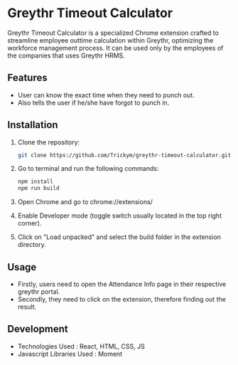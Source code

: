 # Greythr Timeout Calculator

Greythr Timeout Calculator is a specialized Chrome extension crafted to streamline employee outtime calculation within Greythr, optimizing the workforce management process. It can be used only by the employees of the companies that uses Greythr HRMS.

## Features

- User can know the exact time when they need to punch out.
- Also tells the user if he/she have forgot to punch in.

## Installation

1. Clone the repository:
   ```bash
   git clone https://github.com/Trickym/greythr-timeout-calculator.git
   ```
2. Go to terminal and run the following commands:

   ```bash
   npm install
   npm run build
   ```

3. Open Chrome and go to chrome://extensions/

4. Enable Developer mode (toggle switch usually located in the top right corner).

5. Click on "Load unpacked" and select the build folder in the extension directory.

## Usage

- Firstly, users need to open the Attendance Info page in their respective greythr portal.
- Secondly, they need to click on the extension, therefore finding out the result.

## Development

- Technologies Used : React, HTML, CSS, JS
- Javascript Libraries Used : Moment

